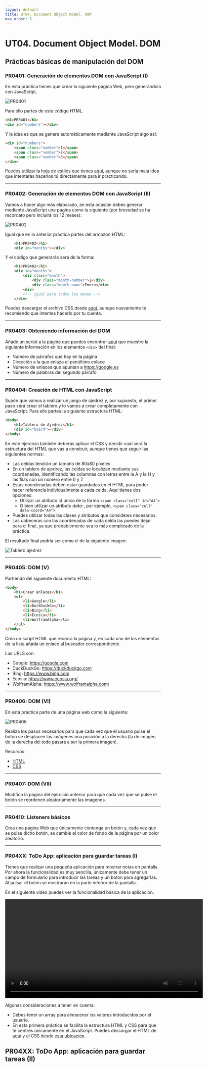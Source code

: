 ```yaml
---
layout: default
title: UT04. Document Object Model. DOM
nav_order: 5
---
```


# UT04. Document Object Model. DOM

## Prácticas básicas de manipulación del DOM


### PR0401: Generación de elementos DOM con JavaScript (I)

En esta práctica tienes que crear la siguiente página Web, pero generándola con JavaScript.

![PR0401](assets/pr0401/pr0401.jpg)

Para ello partes de este código HTML.

```html
<h1>PR0401</h1>
<div id="numbers"></div>
```

Y la idea es que se genere automáticamente mediante JavaScript algo así:

```html
<div id="numbers">
    <span class="number">1</span>
    <span class="number">2</span>
    <span class="number">3</span>
</div>
```

Puedes utilizar la hoja de estilos que tienes [aquí](assets/pr0401/pr0401.css), aunque no sería mala idea que intentaras hacerlos tú directamente para ir practicando.

---

### PR0402: Generación de elementos DOM con JavaScript (II)

Vamos a hacer algo más elaborado, en esta ocasión debes generar mediante JavaScript una página como la siguiente (por brevedad se ha recordato pero incluirá los 12 meses):

![PR0402](assets/pr0402/pr0402.jpg)

Igual que en la anterior práctica partes del armazón HTML:

```html
    <h1>PR0402</h1>
    <div id="months"></div>
```

Y el código que generarás será de la forma:

```html
    <h1>PR0402</h1>
    <div id="months">
        <div class="month">
            <div class="month-number">1</div>
            <div class="month-name">Enero</div>
        <div>
        <!-- Igual para todos los meses -->
    </div>
```

Puedes descargar el archivo CSS desde [aquí](assets/pr0402/pr0402.css), aunque nuevamente te recomiendo que intentes hacerlo por tu cuenta.

---

### PR0403: Obteniendo información del DOM

Añade un script a la página que puedes encontrar [aquí](assets/pr0403/pr0403.html) que muestre la siguiente información en los elementos `<div>` del final:

- Número de párrafos que hay en la página
- Dirección a la que enlaza el penúltimo enlace
- Número de enlaces que apuntan a https://google.es
- Número de palabras del segundo párrafo

---

### PR0404: Creación de HTML con JavaScript

Supón que vamos a realizar un juego de ajedrez y, por supuesto, el primer paso será crear el tablero y lo vamos a crear completamente con JavaScript. Para ello partes la siguiente estructura HTML:

```html
<body>
    <h1>Tablero de Ajedrez</h1>
    <div id="board"></div>
</body>
```

En este ejercicio también deberás aplicar el CSS y decidir cual será la estructura del HTML que vas a construir, aunque tienes que seguir las siguientes normas:

- Las celdas tendrán un tamaño de 80x80 píxeles
- En un tablero de ajedrez, las celdas se localizan mediante sus coordenadas, identificando las columnas con letras entre la A y la H y las filas con un número entre 0 y 7.
- Estas coordenadas deben estar guardadas en el HTML para poder hacer referencia individualmente a cada celda. Aquí tienes dos opciones:
  - Utilizar un atributo id único de la forma `<span class="cell" id="A4">`
  - O bien utilizar un atributo *data-*, por ejemplo, `<span class="cell" data-coord="A4">`
- Puedes utilizar todas las clases y atributos que consideres necesarios.
- Las cabeceras con las coordenadas de cada celda las puedes dejar para el final, ya que probablemente sea lo más complicado de la práctica.

El resultado final podría ser como el de la siguiente imagen:

![Tablero ajedrez](assets/pr0404/pr0404.jpg)

---

### PR0405: DOM (V)

Partiendo del siguiente documento HTML:

```html
<body>
    <h1>Crear enlaces</h1>
    <ul>
        <li>Google</li>
        <li>DuckDuckGo</li>
        <li>Bing</li>
        <li>Ecosia</li>
        <li>WolframAlpha</li>
    </ul>
</body>
```

Crea un script HTML que recorra la página y, en cada uno de los elementos de la lista añada un enlace al buscador correspondiente.

Las URLS son:
- Google: https://google.com
- DuckDuckGo: https://duckduckgo.com
- Bing: https://www.bing.com
- Ecosia: https://www.ecosia.org/
- WolframAlpha: https://www.wolframalpha.com/

---

### PR0406: DOM (VI)

En esta práctica parte de una página web como la siguiente:

![PR0406](assets/pr0406/layout_pr0406.jpg)

Realiza los pasos necesarios para que cada vez que el usuario pulse el bóton se desplacen las imágenes una posición a la derecha (la de imagen de la derecha del todo pasará a ser la primera imagen).

Recursos:

- [HTML](assets/pr0406/pr0406.html)
- [CSS](assets/pr0406/pr0406.css)

---

### PR0407: DOM (VII)

Modifica la página del ejercicio anterior para que cada vez que se pulse el botón se reordenen aleatoriamente las imágenes.

---

### PR0410: Listeners básicos 

Crea una página Web que únicamente contenga un botón y, cada vez que se pulse dicho botón, se cambie el color de fondo de la página por un color aleatorio.


---

### PR04XX: ToDo App: aplicación para guardar tareas (I)

Tienes que realizar una pequeña aplicación para mostrar notas en pantalla. Por ahora la funcionalidad es muy sencilla, únicamente debe tener un campo de formulario para introducir las tareas y un botón para agregarlas. Al pulsar el botón se mostrarán en la parte inferior de la pantalla.

En el siguiente vídeo puedes ver la funcionalidad básica de la aplicación.

<video width="640" controls>
    <source src="assets/videos/todo_01.mp4" type="video/mp4">
    Tu navegador no soporta la reproducción de vídeo
</video>

Algunas consideraciones a tener en cuenta:

- Debes tener un array para almacenar los valores introducidos por el usuario.
- En esta primera práctica se facilita la estructura HTML y CSS para que te centres únicamente en el JavaScript. Puedes descargar el HTML de [aquí](assets/files/PR04XX.html) y el CSS desde [esta ubicación](assets/files/PR04XX.css).


## PR04XX: ToDo App: aplicación para guardar tareas (II)